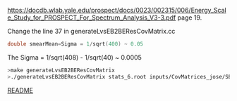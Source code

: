 https://docdb.wlab.yale.edu/prospect/docs/0023/002315/006/Energy_Scale_Study_for_PROSPECT_For_Spectrum_Analysis_V3-3.pdf
page 19.

Change the line 37 in generateLvsEB2BEResCovMatrix.cc
```c
double smearMean=Sigma = 1/sqrt(400) ~ 0.05
```

The Sigma = 1/sqrt(408) - 1/sqrt(40) ~ 0.0005
```bash
>make generateLvsEB2BEResCovMatrix
>./generateLvsEB2BEResCovMatrix stats_6.root inputs/CovMatrices_jose/SB2BLvsEEResCovMatrix_6.root 0.0005 1000

```

[README](../Readme.md)
